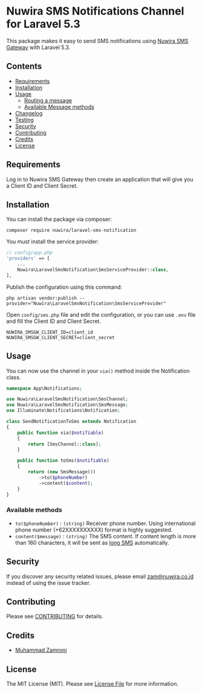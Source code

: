 # Nuwira SMS Notifications Channel for Laravel 5.3

This package makes it easy to send SMS notifications using [Nuwira SMS Gateway](http://apisms.nuwira.net/) with Laravel 5.3.

## Contents

- [Requirements](#requirements)
- [Installation](#installation)
- [Usage](#usage)
    - [Routing a message](#routing-a-message)
	- [Available Message methods](#available-methods)
- [Changelog](#changelog)
- [Testing](#testing)
- [Security](#security)
- [Contributing](#contributing)
- [Credits](#credits)
- [License](#license)

## Requirements

Log in to Nuwira SMS Gateway then create an application that will give you a Client ID and Client Secret.

## Installation

You can install the package via composer:

```console
composer require nuwira/laravel-sms-notification
```

You must install the service provider:

```php
// config/app.php
'providers' => [
    ...
    Nuwira\LaravelSmsNotification\SmsServiceProvider::class,
],
```

Publish the configuration using this command:

```console
php artisan vendor:publish --provider="Nuwira\LaravelSmsNotification\SmsServiceProvider"
```

Open `config/sms.php` file and edit the configuration, or you can use `.env` file and fill the Client ID and Client Secret.

```
NUWIRA_SMSGW_CLIENT_ID=client_id
NUWIRA_SMSGW_CLIENT_SECRET=client_secret
```

## Usage

You can now use the channel in your `via()` method inside the Notification class.

```php
namespace App\Notifications;

use Nuwira\LaravelSmsNotification\SmsChannel;
use Nuwira\LaravelSmsNotification\SmsMessage;
use Illuminate\Notifications\Notification;

class SendNotificationToSms extends Notification
{
    public function via($notifiable)
    {
        return [SmsChannel::class];
    }

    public function toSms($notifiable)
    {
        return (new SmsMessage())
            ->to($phoneNumber)
            ->content($content);
    }
}
```

### Available methods

* `to($phoneNumber)` : `(string)` Receiver phone number. Using international phone number (+62XXXXXXXXXX) format is highly suggested.
* `content($message)` : `(string)` The SMS content. If content length is more than 160 characters, it will be sent as [long SMS](https://en.wikipedia.org/wiki/Concatenated_SMS) automatically.

## Security

If you discover any security related issues, please email zam@nuwira.co.id instead of using the issue tracker.

## Contributing

Please see [CONTRIBUTING](CONTRIBUTING.md) for details.

## Credits

- [Muhammad Zamroni](https://github.com/matriphe)

## License

The MIT License (MIT). Please see [License File](LICENSE.md) for more information.